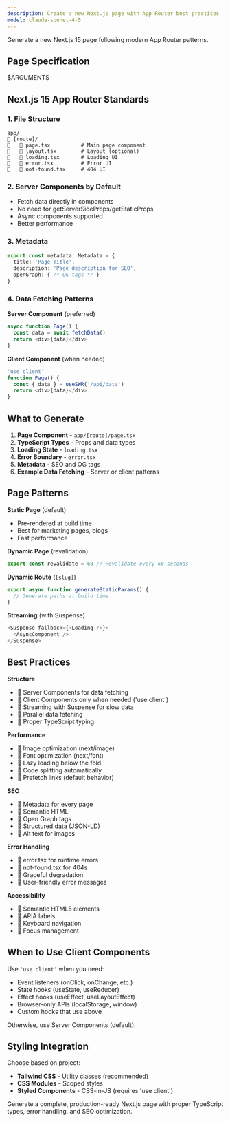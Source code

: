 ```yaml
---
description: Create a new Next.js page with App Router best practices
model: claude-sonnet-4-5
---
```


Generate a new Next.js 15 page following modern App Router patterns.

## Page Specification

$ARGUMENTS

## Next.js 15 App Router Standards

### 1. **File Structure**
```
app/
   [route]/
      page.tsx          # Main page component
      layout.tsx        # Layout (optional)
      loading.tsx       # Loading UI
      error.tsx         # Error UI
      not-found.tsx     # 404 UI
```

### 2. **Server Components by Default**
- Fetch data directly in components
- No need for getServerSideProps/getStaticProps
- Async components supported
- Better performance

### 3. **Metadata**
```typescript
export const metadata: Metadata = {
  title: 'Page Title',
  description: 'Page description for SEO',
  openGraph: { /* OG tags */ }
}
```

### 4. **Data Fetching Patterns**

**Server Component** (preferred)
```typescript
async function Page() {
  const data = await fetchData()
  return <div>{data}</div>
}
```

**Client Component** (when needed)
```typescript
'use client'
function Page() {
  const { data } = useSWR('/api/data')
  return <div>{data}</div>
}
```

## What to Generate

1. **Page Component** - `app/[route]/page.tsx`
2. **TypeScript Types** - Props and data types
3. **Loading State** - `loading.tsx`
4. **Error Boundary** - `error.tsx`
5. **Metadata** - SEO and OG tags
6. **Example Data Fetching** - Server or client patterns

## Page Patterns

**Static Page** (default)
- Pre-rendered at build time
- Best for marketing pages, blogs
- Fast performance

**Dynamic Page** (revalidation)
```typescript
export const revalidate = 60 // Revalidate every 60 seconds
```

**Dynamic Route** (`[slug]`)
```typescript
export async function generateStaticParams() {
  // Generate paths at build time
}
```

**Streaming** (with Suspense)
```typescript
<Suspense fallback={<Loading />}>
  <AsyncComponent />
</Suspense>
```

## Best Practices

**Structure**
-  Server Components for data fetching
-  Client Components only when needed ('use client')
-  Streaming with Suspense for slow data
-  Parallel data fetching
-  Proper TypeScript typing

**Performance**
-  Image optimization (next/image)
-  Font optimization (next/font)
-  Lazy loading below the fold
-  Code splitting automatically
-  Prefetch links (default behavior)

**SEO**
-  Metadata for every page
-  Semantic HTML
-  Open Graph tags
-  Structured data (JSON-LD)
-  Alt text for images

**Error Handling**
-  error.tsx for runtime errors
-  not-found.tsx for 404s
-  Graceful degradation
-  User-friendly error messages

**Accessibility**
-  Semantic HTML5 elements
-  ARIA labels
-  Keyboard navigation
-  Focus management

## When to Use Client Components

Use `'use client'` when you need:
- Event listeners (onClick, onChange, etc.)
- State hooks (useState, useReducer)
- Effect hooks (useEffect, useLayoutEffect)
- Browser-only APIs (localStorage, window)
- Custom hooks that use above

Otherwise, use Server Components (default).

## Styling Integration

Choose based on project:
- **Tailwind CSS** - Utility classes (recommended)
- **CSS Modules** - Scoped styles
- **Styled Components** - CSS-in-JS (requires 'use client')

Generate a complete, production-ready Next.js page with proper TypeScript types, error handling, and SEO optimization.

